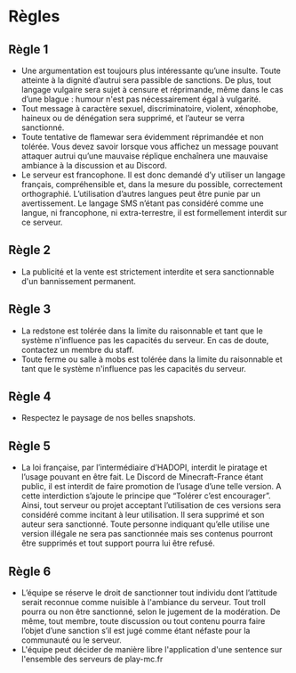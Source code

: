 # Règles

## Règle 1

* Une argumentation est toujours plus intéressante qu’une insulte. Toute atteinte à la dignité d’autrui sera passible de sanctions. De plus, tout langage vulgaire sera sujet à censure et réprimande, même dans le cas d’une blague : humour n'est pas nécessairement égal à vulgarité. 
* Tout message à caractère sexuel, discriminatoire, violent, xénophobe, haineux ou de dénégation sera supprimé, et l’auteur se verra sanctionné. 
* Toute tentative de flamewar sera évidemment réprimandée et non tolérée. Vous devez savoir lorsque vous affichez un message pouvant attaquer autrui qu’une mauvaise réplique enchaînera une mauvaise ambiance à la discussion et au Discord.
* Le serveur est francophone. Il est donc demandé d’y utiliser un langage français, compréhensible et, dans la mesure du possible, correctement orthographié. L’utilisation d’autres langues peut être punie par un avertissement. Le langage SMS n’étant pas considéré comme une langue, ni francophone, ni extra-terrestre, il est formellement interdit sur ce serveur.

## Règle 2

* La publicité et la vente est strictement interdite et sera sanctionnable d'un bannissement permanent.

## Règle 3

* La redstone est tolérée dans la limite du raisonnable et tant que le système n'influence pas les capacités du serveur. En cas de doute, contactez un membre du staff.
* Toute ferme ou salle à mobs est tolérée dans la limite du raisonnable et tant que le système n'influence pas les capacités du serveur.

## Règle 4

* Respectez le paysage de nos belles snapshots.

## Règle 5

* La loi française, par l’intermédiaire d’HADOPI, interdit le piratage et l’usage pouvant en être fait. Le Discord de Minecraft-France étant public, il est interdit de faire promotion de l’usage d’une telle version. A cette interdiction s’ajoute le principe que “Tolérer c’est encourager”. Ainsi, tout serveur ou projet acceptant l’utilisation de ces versions sera considéré comme incitant à leur utilisation. Il sera supprimé et son auteur sera sanctionné. Toute personne indiquant qu’elle utilise une version illégale ne sera pas sanctionnée mais ses contenus pourront être supprimés et tout support pourra lui être refusé.

## Règle 6

* L’équipe se réserve le droit de sanctionner tout individu dont l’attitude serait reconnue comme nuisible à l'ambiance du serveur. Tout troll pourra ou non être sanctionné, selon le jugement de la modération. De même, tout membre, toute discussion ou tout contenu pourra faire l’objet d’une sanction s’il est jugé comme étant néfaste pour la communauté ou le serveur.
* L'équipe peut décider de manière libre l'application d'une sentence sur l'ensemble des serveurs de play-mc.fr

